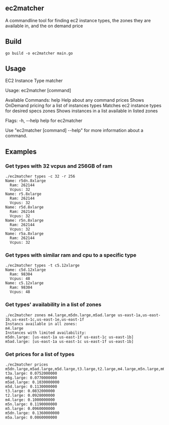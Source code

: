 ## ec2matcher

A commandline tool for finding ec2 instance types, the zones they are available in, and the on demand price

## Build
	go build -o ec2matcher main.go


## Usage
EC2 Instance Type matcher

Usage:
  ec2matcher [command]

Available Commands:
  help        Help about any command
  prices      Shows OnDemand pricing for a list of instances
  types       Matches ec2 instance types for desired specs
  zones       Shows instances in a list available in listed zones

Flags:
  -h, --help   help for ec2matcher

Use "ec2matcher [command] --help" for more information about a command.


## Examples

### Get types with 32 vcpus and 256GB of ram
	./ec2matcher types -c 32 -r 256
	Name: r5dn.8xlarge
	  Ram: 262144
	  Vcpus: 32
	Name: r5.8xlarge
	  Ram: 262144
	  Vcpus: 32
	Name: r5d.8xlarge
	  Ram: 262144
	  Vcpus: 32
	Name: r5n.8xlarge
	  Ram: 262144
	  Vcpus: 32
	Name: r5a.8xlarge
	  Ram: 262144
	  Vcpus: 32

### Get types with similar ram and cpu to a specific type  
	./ec2matcher types -t c5.12xlarge
	Name: c5d.12xlarge
	  Ram: 98304
	  Vcpus: 48
	Name: c5.12xlarge
	  Ram: 98304
	  Vcpus: 48


### Get types' availability in a list of zones
	./ec2matcher zones m4.large,m5dn.large,m5ad.large us-east-1a,us-east-1b,us-east-1c,us-east-1e,us-east-1f
	Instancs available in all zones:
	m4.large
	Instances with limited availability:
	m5dn.large: [us-east-1a us-east-1f us-east-1c us-east-1b]
	m5ad.large: [us-east-1a us-east-1c us-east-1f us-east-1b]

### Get prices for a list of types
	./ec2matcher prices m5dn.large,m5ad.large,m5d.large,t3.large,t2.large,m4.large,m5n.large,m6g.large,t3a.large,m5.large,m5a.large
	t3a.large: 0.0752000000
	m6g.large: 0.0770000000
	m5ad.large: 0.1030000000
	m5d.large: 0.1130000000
	t3.large: 0.0832000000
	t2.large: 0.0928000000
	m4.large: 0.1000000000
	m5n.large: 0.1190000000
	m5.large: 0.0960000000
	m5dn.large: 0.1360000000
	m5a.large: 0.0860000000

